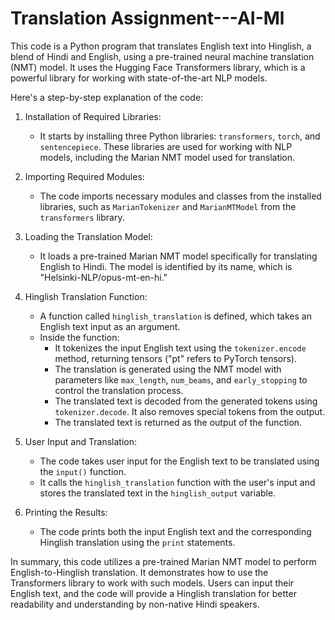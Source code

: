# Translation Assignment---AI-Ml
This code is a Python program that translates English text into Hinglish, a blend of Hindi and English, using a pre-trained neural machine translation (NMT) model. It uses the Hugging Face Transformers library, which is a powerful library for working with state-of-the-art NLP models.

Here's a step-by-step explanation of the code:

1. Installation of Required Libraries:
   - It starts by installing three Python libraries: `transformers`, `torch`, and `sentencepiece`. These libraries are used for working with NLP models, including the Marian NMT model used for translation.

2. Importing Required Modules:
   - The code imports necessary modules and classes from the installed libraries, such as `MarianTokenizer` and `MarianMTModel` from the `transformers` library.

3. Loading the Translation Model:
   - It loads a pre-trained Marian NMT model specifically for translating English to Hindi. The model is identified by its name, which is "Helsinki-NLP/opus-mt-en-hi."

4. Hinglish Translation Function:
   - A function called `hinglish_translation` is defined, which takes an English text input as an argument.
   - Inside the function:
     - It tokenizes the input English text using the `tokenizer.encode` method, returning tensors ("pt" refers to PyTorch tensors).
     - The translation is generated using the NMT model with parameters like `max_length`, `num_beams`, and `early_stopping` to control the translation process.
     - The translated text is decoded from the generated tokens using `tokenizer.decode`. It also removes special tokens from the output.
     - The translated text is returned as the output of the function.

5. User Input and Translation:
   - The code takes user input for the English text to be translated using the `input()` function.
   - It calls the `hinglish_translation` function with the user's input and stores the translated text in the `hinglish_output` variable.

6. Printing the Results:
   - The code prints both the input English text and the corresponding Hinglish translation using the `print` statements.

In summary, this code utilizes a pre-trained Marian NMT model to perform English-to-Hinglish translation. It demonstrates how to use the Transformers library to work with such models. Users can input their English text, and the code will provide a Hinglish translation for better readability and understanding by non-native Hindi speakers.
